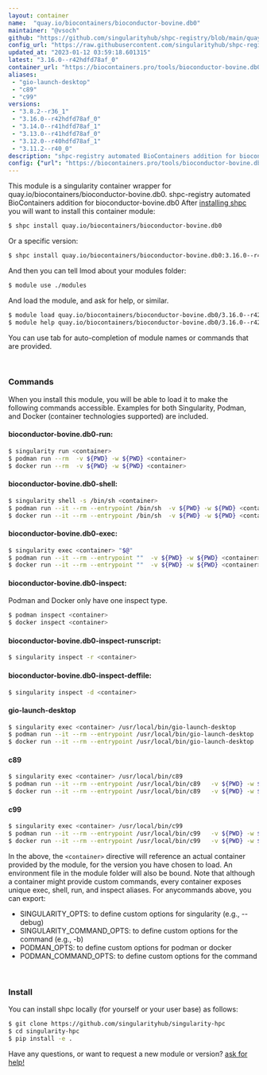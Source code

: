 ```yaml
---
layout: container
name:  "quay.io/biocontainers/bioconductor-bovine.db0"
maintainer: "@vsoch"
github: "https://github.com/singularityhub/shpc-registry/blob/main/quay.io/biocontainers/bioconductor-bovine.db0/container.yaml"
config_url: "https://raw.githubusercontent.com/singularityhub/shpc-registry/main/quay.io/biocontainers/bioconductor-bovine.db0/container.yaml"
updated_at: "2023-01-12 03:59:18.601315"
latest: "3.16.0--r42hdfd78af_0"
container_url: "https://biocontainers.pro/tools/bioconductor-bovine.db0"
aliases:
 - "gio-launch-desktop"
 - "c89"
 - "c99"
versions:
 - "3.8.2--r36_1"
 - "3.16.0--r42hdfd78af_0"
 - "3.14.0--r41hdfd78af_1"
 - "3.13.0--r41hdfd78af_0"
 - "3.12.0--r40hdfd78af_1"
 - "3.11.2--r40_0"
description: "shpc-registry automated BioContainers addition for bioconductor-bovine.db0"
config: {"url": "https://biocontainers.pro/tools/bioconductor-bovine.db0", "maintainer": "@vsoch", "description": "shpc-registry automated BioContainers addition for bioconductor-bovine.db0", "latest": {"3.16.0--r42hdfd78af_0": "sha256:9cfb38d8d9c45ef17f66c0ee6939144f42ee0651b5dfc7d5b5da62ad0b097c6b"}, "tags": {"3.8.2--r36_1": "sha256:a23f774e850f5b7c4e87b5553aafe4a040f4e0105ee7323eaf610dd12d31d2ff", "3.16.0--r42hdfd78af_0": "sha256:9cfb38d8d9c45ef17f66c0ee6939144f42ee0651b5dfc7d5b5da62ad0b097c6b", "3.14.0--r41hdfd78af_1": "sha256:413ab4f04e44d751c7de6b7eb143e9ef150ee10e16c790f37312cea7f18d59e3", "3.13.0--r41hdfd78af_0": "sha256:54470c367199dca5f07c6dfe3c62529e115132e905901b7c4aec9d7f26c00f99", "3.12.0--r40hdfd78af_1": "sha256:46d812849dc85977d64c7e2e9c3cc084673464f2a6d6bf36b9194832beb3e4d8", "3.11.2--r40_0": "sha256:fddce8a7c0692c9f95b234cb94b7c0eb83ce65253285f8b36b7515820cccab2d"}, "docker": "quay.io/biocontainers/bioconductor-bovine.db0", "aliases": {"gio-launch-desktop": "/usr/local/bin/gio-launch-desktop", "c89": "/usr/local/bin/c89", "c99": "/usr/local/bin/c99"}}
---
```


This module is a singularity container wrapper for quay.io/biocontainers/bioconductor-bovine.db0.
shpc-registry automated BioContainers addition for bioconductor-bovine.db0
After [installing shpc](#install) you will want to install this container module:


```bash
$ shpc install quay.io/biocontainers/bioconductor-bovine.db0
```

Or a specific version:

```bash
$ shpc install quay.io/biocontainers/bioconductor-bovine.db0:3.16.0--r42hdfd78af_0
```

And then you can tell lmod about your modules folder:

```bash
$ module use ./modules
```

And load the module, and ask for help, or similar.

```bash
$ module load quay.io/biocontainers/bioconductor-bovine.db0/3.16.0--r42hdfd78af_0
$ module help quay.io/biocontainers/bioconductor-bovine.db0/3.16.0--r42hdfd78af_0
```

You can use tab for auto-completion of module names or commands that are provided.

<br>

### Commands

When you install this module, you will be able to load it to make the following commands accessible.
Examples for both Singularity, Podman, and Docker (container technologies supported) are included.

#### bioconductor-bovine.db0-run:

```bash
$ singularity run <container>
$ podman run --rm  -v ${PWD} -w ${PWD} <container>
$ docker run --rm  -v ${PWD} -w ${PWD} <container>
```

#### bioconductor-bovine.db0-shell:

```bash
$ singularity shell -s /bin/sh <container>
$ podman run --it --rm --entrypoint /bin/sh  -v ${PWD} -w ${PWD} <container>
$ docker run --it --rm --entrypoint /bin/sh  -v ${PWD} -w ${PWD} <container>
```

#### bioconductor-bovine.db0-exec:

```bash
$ singularity exec <container> "$@"
$ podman run --it --rm --entrypoint ""  -v ${PWD} -w ${PWD} <container> "$@"
$ docker run --it --rm --entrypoint ""  -v ${PWD} -w ${PWD} <container> "$@"
```

#### bioconductor-bovine.db0-inspect:

Podman and Docker only have one inspect type.

```bash
$ podman inspect <container>
$ docker inspect <container>
```

#### bioconductor-bovine.db0-inspect-runscript:

```bash
$ singularity inspect -r <container>
```

#### bioconductor-bovine.db0-inspect-deffile:

```bash
$ singularity inspect -d <container>
```


#### gio-launch-desktop

```bash
$ singularity exec <container> /usr/local/bin/gio-launch-desktop
$ podman run --it --rm --entrypoint /usr/local/bin/gio-launch-desktop   -v ${PWD} -w ${PWD} <container> -c " $@"
$ docker run --it --rm --entrypoint /usr/local/bin/gio-launch-desktop   -v ${PWD} -w ${PWD} <container> -c " $@"
```


#### c89

```bash
$ singularity exec <container> /usr/local/bin/c89
$ podman run --it --rm --entrypoint /usr/local/bin/c89   -v ${PWD} -w ${PWD} <container> -c " $@"
$ docker run --it --rm --entrypoint /usr/local/bin/c89   -v ${PWD} -w ${PWD} <container> -c " $@"
```


#### c99

```bash
$ singularity exec <container> /usr/local/bin/c99
$ podman run --it --rm --entrypoint /usr/local/bin/c99   -v ${PWD} -w ${PWD} <container> -c " $@"
$ docker run --it --rm --entrypoint /usr/local/bin/c99   -v ${PWD} -w ${PWD} <container> -c " $@"
```



In the above, the `<container>` directive will reference an actual container provided
by the module, for the version you have chosen to load. An environment file in the
module folder will also be bound. Note that although a container
might provide custom commands, every container exposes unique exec, shell, run, and
inspect aliases. For anycommands above, you can export:

 - SINGULARITY_OPTS: to define custom options for singularity (e.g., --debug)
 - SINGULARITY_COMMAND_OPTS: to define custom options for the command (e.g., -b)
 - PODMAN_OPTS: to define custom options for podman or docker
 - PODMAN_COMMAND_OPTS: to define custom options for the command

<br>

### Install

You can install shpc locally (for yourself or your user base) as follows:

```bash
$ git clone https://github.com/singularityhub/singularity-hpc
$ cd singularity-hpc
$ pip install -e .
```

Have any questions, or want to request a new module or version? [ask for help!](https://github.com/singularityhub/singularity-hpc/issues)